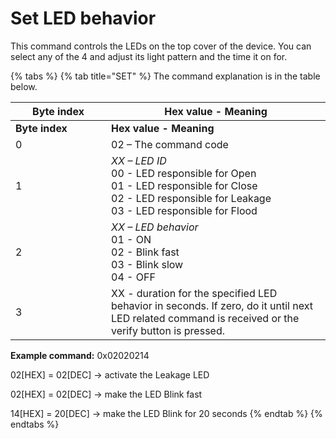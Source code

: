 # Set LED behavior

This command controls the LEDs on the top cover of the device. You can select any of the 4 and adjust its light pattern and the time it on for.

{% tabs %}
{% tab title="SET" %}
The command explanation is in the table below.

<table data-header-hidden><thead><tr><th width="137">Byte index</th><th>Hex value - Meaning</th></tr></thead><tbody><tr><td><strong>Byte index</strong></td><td><strong>Hex value - Meaning</strong></td></tr><tr><td>0</td><td>02 – The command code</td></tr><tr><td>1</td><td><em>XX – LED ID</em><br>00 - LED responsible for Open<br>01 - LED responsible for Close<br>02 - LED responsible for Leakage<br>03 - LED responsible for Flood</td></tr><tr><td>2</td><td><em>XX – LED behavior</em><br>01 - ON<br>02 - Blink fast<br>03 - Blink slow<br>04 - OFF</td></tr><tr><td>3</td><td>XX - duration for the specified LED behavior in seconds. If zero, do it until next LED related command is received or the verify button is pressed.</td></tr></tbody></table>

**Example command:** 0x02020214

02\[HEX] = 02\[DEC] -> activate the Leakage LED

02\[HEX] = 02\[DEC] -> make the LED Blink fast

14\[HEX] = 20\[DEC] -> make the LED Blink for 20 seconds
{% endtab %}
{% endtabs %}
